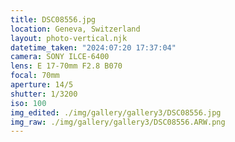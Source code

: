 ```yaml
---
title: DSC08556.jpg
location: Geneva, Switzerland
layout: photo-vertical.njk
datetime_taken: "2024:07:20 17:37:04"
camera: SONY ILCE-6400
lens: E 17-70mm F2.8 B070
focal: 70mm
aperture: 14/5
shutter: 1/3200
iso: 100
img_edited: ./img/gallery/gallery3/DSC08556.jpg
img_raw: ./img/gallery/gallery3/DSC08556.ARW.png
---
```

